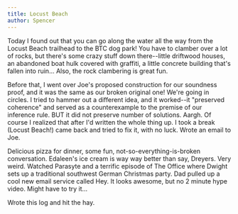 ```yaml
---
title: Locust Beach
author: Spencer
---
```


Today I found out that you can go along the water all the way from the Locust Beach trailhead to the BTC dog park! You have to clamber over a lot of rocks, but there's some crazy stuff down there--little driftwood houses, an abandoned boat hulk covered with graffiti, a little concrete building that's fallen into ruin... Also, the rock clambering is great fun.

Before that, I went over Joe's proposed construction for our soundness proof, and it was the same as our broken original one! We're going in circles. I tried to hammer out a different idea, and it worked--it "preserved coherence" and served as a counterexample to the premise of our inference rule. BUT it did not preserve number of solutions. Aargh. Of course I realized that after I'd written the whole thing up. I took a break (Locust Beach!) came back and tried to fix it, with no luck. Wrote an email to Joe.

Delicious pizza for dinner, some fun, not-so-everything-is-broken conversation. Edaleen's ice cream is way way better than say, Dreyers. Very weird. Watched Parasyte and a terrific episode of The Office where Dwight sets up a traditional southwest German Christmas party. Dad pulled up a cool new email service called Hey. It looks awesome, but no 2 minute hype video. Might have to try it...

Wrote this log and hit the hay. 